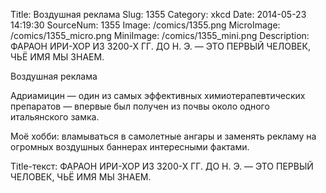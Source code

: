 Title: Воздушная реклама 
Slug: 1355 
Category: xkcd 
Date: 2014-05-23 14:19:30 
SourceNum: 1355 
Image: /comics/1355.png 
MicroImage: /comics/1355_micro.png 
MiniImage: /comics/1355_mini.png 
Description: ФАРАОН ИРИ-ХОР ИЗ 3200-Х ГГ. ДО Н. Э. — ЭТО ПЕРВЫЙ ЧЕЛОВЕК, ЧЬЁ ИМЯ МЫ ЗНАЕМ. 

Воздушная реклама

Адриамицин — один из самых эффективных химиотерапевтических препаратов — впервые был получен из почвы около одного итальянского замка.

Моё хобби: вламываться в самолетные ангары и заменять рекламу на огромных воздушных баннерах интересными фактами.

Title-текст: ФАРАОН ИРИ-ХОР ИЗ 3200-Х ГГ. ДО Н. Э. — ЭТО ПЕРВЫЙ ЧЕЛОВЕК, ЧЬЁ ИМЯ МЫ ЗНАЕМ.